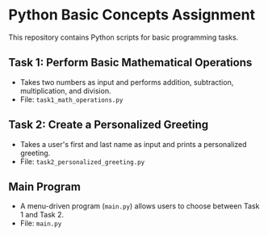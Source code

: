# Python Basic Concepts Assignment

This repository contains Python scripts for basic programming tasks.

## Task 1: Perform Basic Mathematical Operations
- Takes two numbers as input and performs addition, subtraction, multiplication, and division.
- File: `task1_math_operations.py`

## Task 2: Create a Personalized Greeting
- Takes a user's first and last name as input and prints a personalized greeting.
- File: `task2_personalized_greeting.py`

## Main Program
- A menu-driven program (`main.py`) allows users to choose between Task 1 and Task 2.
- File: `main.py`
